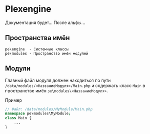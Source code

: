 # Plexengine

Документация будет... После альфы...

## Пространства имён

```text
pe\engine  - Системные классы
pe\modules - Пространство имён модулей
```

## Модули

Главный файл модуля должен находиться по пути `/data/modules/<НазваниеМодуля>/Main.php`
и содержать класс `Main` в пространстве имён `pe\modules\<НазваниеМодуля>`.

Пример
```php
// Файл: /data/modules/MyModule/Main.php
namespace pe\modules\MyModule;
class Main {
    ...
}
```
